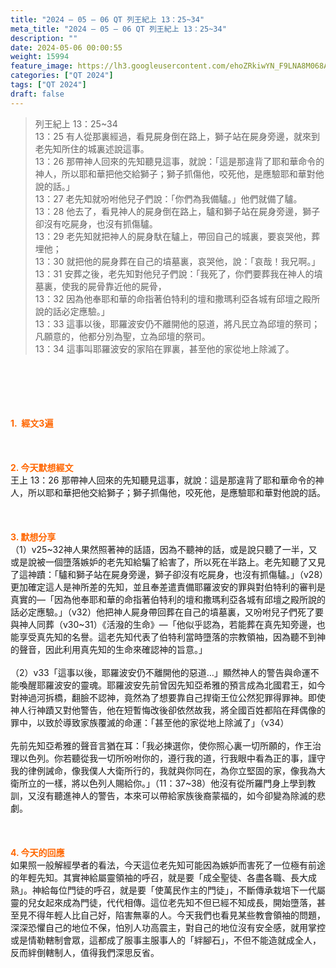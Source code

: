 ```yaml
---
title: "2024 – 05 – 06 QT 列王紀上 13：25~34"
meta_title: "2024 – 05 – 06 QT 列王紀上 13：25~34"
description: ""
date: 2024-05-06 00:00:55
weight: 15994
feature_image: https://lh3.googleusercontent.com/ehoZRkiwYN_F9LNA8M068AYxt73EavCZno-PD1cJRuf5BbSkQVUWr3gNEbt5kSs28Pb_Elg17kSrtf9ybWvojWoMV6I4tPM3vGRGDq6GkKkPdL2Gut4QAIw4-uykKUAtNiKgQKntvsU=w800
categories: ["QT 2024"]
tags: ["QT 2024"]
draft: false
---
```


<blockquote>列王紀上 13：25~34<br />
13：25 有人從那裏經過，看見屍身倒在路上，獅子站在屍身旁邊，就來到老先知所住的城裏述說這事。<br />
13：26 那帶神人回來的先知聽見這事，就說：「這是那違背了耶和華命令的神人，所以耶和華把他交給獅子；獅子抓傷他，咬死他，是應驗耶和華對他說的話。」<br />
13：27 老先知就吩咐他兒子們說：「你們為我備驢。」他們就備了驢。<br />
13：28 他去了，看見神人的屍身倒在路上，驢和獅子站在屍身旁邊，獅子卻沒有吃屍身，也沒有抓傷驢。<br />
13：29 老先知就把神人的屍身馱在驢上，帶回自己的城裏，要哀哭他，葬埋他；<br />
13：30 就把他的屍身葬在自己的墳墓裏，哀哭他，說：「哀哉！我兄啊。」<br />
13：31 安葬之後，老先知對他兒子們說：「我死了，你們要葬我在神人的墳墓裏，使我的屍骨靠近他的屍骨，<br />
13：32 因為他奉耶和華的命指著伯特利的壇和撒瑪利亞各城有邱壇之殿所說的話必定應驗。」<br />
13：33 這事以後，耶羅波安仍不離開他的惡道，將凡民立為邱壇的祭司；凡願意的，他都分別為聖，立為邱壇的祭司。<br />
13：34 這事叫耶羅波安的家陷在罪裏，甚至他的家從地上除滅了。</blockquote><br />
&nbsp;<br />
<br />
&nbsp;<br />
<br />
<span style="color: #ff6600;"><strong>1.  經文3遍</strong></span><br />
<br />
&nbsp;<br />
<br />
<span style="color: #ff6600;"><strong>2. 今天默想經文<br />
</strong></span>王上 13：26 那帶神人回來的先知聽見這事，就說：這是那違背了耶和華命令的神人，所以耶和華把他交給獅子；獅子抓傷他，咬死他，是應驗耶和華對他說的話。<br />
<br />
&nbsp;<br />
<br />
<strong><span style="color: #ff6600;">3. 默想分享<br />
</span></strong>（1）v25~32神人果然照著神的話語，因為不聽神的話，或是說只聽了一半，又或是說被一個墮落嫉妒的老先知給騙了給害了，所以死在半路上。老先知聽了又見了這神蹟：「驢和獅子站在屍身旁邊，獅子卻沒有吃屍身，也沒有抓傷驢。」（v28）更加確定這人是神所差的先知，並且奉差遣責備耶羅波安的罪與對伯特利的審判是真實的—「因為他奉耶和華的命指著伯特利的壇和撒瑪利亞各城有邱壇之殿所說的話必定應驗。」（v32）他把神人屍身帶回葬在自己的墳墓裏，又吩咐兒子們死了要與神人同葬（v30~31）《活潑的生命》—「他似乎認為，若能葬在真先知旁邊，也能享受真先知的名譽。這老先知代表了伯特利當時墮落的宗教領袖，因為聽不到神的聲音，因此利用真先知的生命來確認神的旨意。」<br />
<br />
（2）v33「這事以後，耶羅波安仍不離開他的惡道…」顯然神人的警告與命運不能喚醒耶羅波安的靈魂。耶羅波安先前曾因先知亞希雅的預言成為北國君王，如今對神過河拆橋，翻臉不認神，竟然為了想要靠自己捍衛王位公然犯罪得罪神。即使神人行神蹟又對他警告，他在短暫悔改後卻依然故我，將全國百姓都陷在拜偶像的罪中，以致於導致家族覆滅的命運：「甚至他的家從地上除滅了」（v34）<br />
<br />
先前先知亞希雅的聲音言猶在耳：「我必揀選你，使你照心裏一切所願的，作王治理以色列。你若聽從我一切所吩咐你的，遵行我的道，行我眼中看為正的事，謹守我的律例誡命，像我僕人大衛所行的，我就與你同在，為你立堅固的家，像我為大衛所立的一樣，將以色列人賜給你。」（11：37~38）他沒有從所羅門身上學到教訓，又沒有聽進神人的警告，本來可以帶給家族後裔蒙福的，如今卻變為除滅的悲劇。<br />
<br />
&nbsp;<br />
<br />
<strong style="font-size: inherit;"><span style="color: #ff6600;">4. 今天的回應<br />
</span></strong>如果照一般解經學者的看法，今天這位老先知可能因為嫉妒而害死了一位極有前途的年輕先知。其實神給屬靈領袖的呼召，就是要「成全聖徒、各盡各職、長大成熟」。神給每位門徒的呼召，就是要「使萬民作主的門徒」，不斷傳承栽培下一代屬靈的兒女起來成為門徒，代代相傳。這位老先知不但已經不知成長，開始墮落，甚至見不得年輕人比自己好，陷害無辜的人。今天我們也看見某些教會領袖的問題，深深恐懼自己的地位不保，怕別人功高震主，對自己的地位沒有安全感，就用掌控或是情勒轄制會眾，這都成了服事主服事人的「絆腳石」，不但不能造就成全人，反而絆倒轄制人，值得我們深思反省。<br />
<br />
&nbsp;<br />
<br />
<audio style="display: none;" controls="controls"></audio><br />
<br />
<audio style="display: none;" controls="controls"></audio><br />
<br />
<audio style="display: none;" controls="controls"></audio><br />
<br />
<audio style="display: none;" controls="controls"></audio><br />
<br />
<audio style="display: none;" controls="controls"></audio>
        
